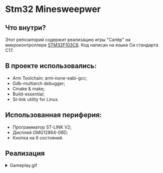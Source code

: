 # Stm32 Minesweepwer 
## Что внутри?
Этот репозиторий содержит реализацию игры "Сапёр" на микроконтроллере [STM32F103C8](https://www.st.com/en/microcontrollers-microprocessors/stm32f103c8.html).
Код написан на языке Си стандарта C17.
## В проекте использовались:
* Arm Toolchain: arm-none-eabi-gcc;
* Gdb-multiarch debugger;
* Cmake & make;
* Build-essential;
* St-link utility for Linux.


## Использованная периферия:
* Программатор ST-LINK V2;
* Дисплей GMG12864-06D;
* Кнопка на 6 состояний.

## Реализация
<details>
  <summary>Gameplay.gif</summary>

   ![gameplay](https://s3.gifyu.com/images/3fps.gif)

</details>